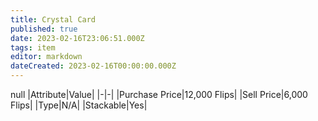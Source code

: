 ```yaml
---
title: Crystal Card
published: true
date: 2023-02-16T23:06:51.000Z
tags: item
editor: markdown
dateCreated: 2023-02-16T00:00:00.000Z
---
```


null
|Attribute|Value|
|-|-|
|Purchase Price|12,000 Flips|
|Sell Price|6,000 Flips|
|Type|N/A|
|Stackable|Yes|

